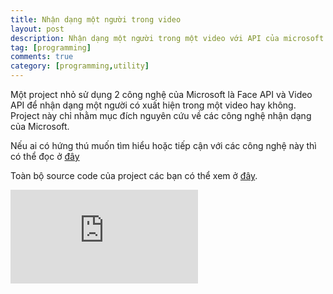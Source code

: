 ```yaml
---
title: Nhận dạng một người trong video
layout: post
description: Nhận dạng một người trong một video với API của microsoft.
tag: [programming]
comments: true
category: [programming,utility]
---
```


Một project nhỏ sử dụng 2 công nghệ của Microsoft là Face API và Video API để nhận dạng một người có xuất hiện trong một video hay không. Project này chỉ nhằm mục đích nguyên cứu về các công nghệ nhận dạng của Microsoft. 

Nếu ai có hứng thú muốn tìm hiểu hoặc tiếp cận với các công nghệ này thì có thể đọc ở [đây](https://azure.microsoft.com/en-us/services/cognitive-services/)

Toàn bộ source code của project các bạn có thể xem ở [đây](https://github.com/sontx/detect-a-person-in-video).

<div class="video-wrapper">
  <iframe src="https://www.youtube.com/embed/ZuPnoOoBlYU" frameborder="0" allowfullscreen></iframe>
</div>
